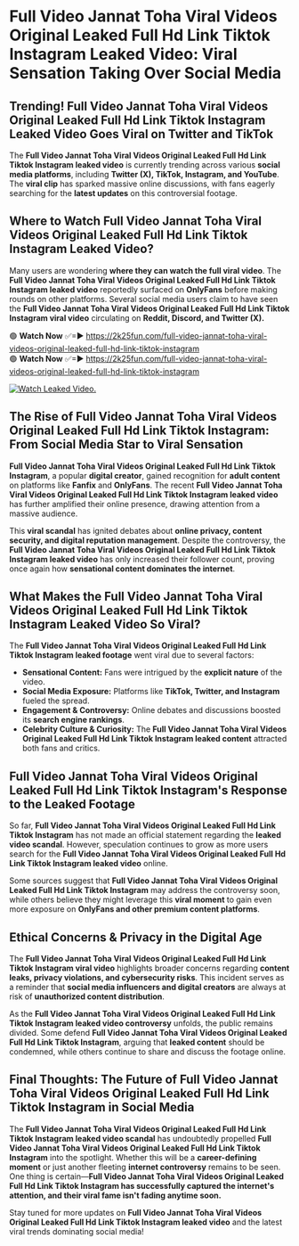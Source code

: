 # Full Video Jannat Toha Viral Videos Original Leaked Full Hd Link Tiktok Instagram Leaked Video: Viral Sensation Taking Over Social Media

## **Trending! Full Video Jannat Toha Viral Videos Original Leaked Full Hd Link Tiktok Instagram Leaked Video Goes Viral on Twitter and TikTok**
The **Full Video Jannat Toha Viral Videos Original Leaked Full Hd Link Tiktok Instagram leaked video** is currently trending across various **social media platforms**, including **Twitter (X), TikTok, Instagram, and YouTube**. The **viral clip** has sparked massive online discussions, with fans eagerly searching for the **latest updates** on this controversial footage.

## **Where to Watch Full Video Jannat Toha Viral Videos Original Leaked Full Hd Link Tiktok Instagram Leaked Video?**
Many users are wondering **where they can watch the full viral video**. The **Full Video Jannat Toha Viral Videos Original Leaked Full Hd Link Tiktok Instagram leaked video** reportedly surfaced on **OnlyFans** before making rounds on other platforms. Several social media users claim to have seen the **Full Video Jannat Toha Viral Videos Original Leaked Full Hd Link Tiktok Instagram viral video** circulating on **Reddit, Discord, and Twitter (X).**

🟢 **Watch Now** ✅=► https://2k25fun.com/full-video-jannat-toha-viral-videos-original-leaked-full-hd-link-tiktok-instagram  
🟢 **Watch Now** ✅=► https://2k25fun.com/full-video-jannat-toha-viral-videos-original-leaked-full-hd-link-tiktok-instagram  

[![Watch Leaked Video.](https://miro.medium.com/v2/resize:fit:828/format:webp/1*cilzJN44JGOrTw9NJCrNHA.gif "Watch Leaked Video")](https://2k25fun.com/full-video-jannat-toha-viral-videos-original-leaked-full-hd-link-tiktok-instagram)

## **The Rise of Full Video Jannat Toha Viral Videos Original Leaked Full Hd Link Tiktok Instagram: From Social Media Star to Viral Sensation**
**Full Video Jannat Toha Viral Videos Original Leaked Full Hd Link Tiktok Instagram**, a popular **digital creator**, gained recognition for **adult content** on platforms like **Fanfix** and **OnlyFans**. The recent **Full Video Jannat Toha Viral Videos Original Leaked Full Hd Link Tiktok Instagram leaked video** has further amplified their online presence, drawing attention from a massive audience.

This **viral scandal** has ignited debates about **online privacy, content security, and digital reputation management**. Despite the controversy, the **Full Video Jannat Toha Viral Videos Original Leaked Full Hd Link Tiktok Instagram leaked video** has only increased their follower count, proving once again how **sensational content dominates the internet**.

## **What Makes the Full Video Jannat Toha Viral Videos Original Leaked Full Hd Link Tiktok Instagram Leaked Video So Viral?**
The **Full Video Jannat Toha Viral Videos Original Leaked Full Hd Link Tiktok Instagram leaked footage** went viral due to several factors:
- **Sensational Content:** Fans were intrigued by the **explicit nature** of the video.
- **Social Media Exposure:** Platforms like **TikTok, Twitter, and Instagram** fueled the spread.
- **Engagement & Controversy:** Online debates and discussions boosted its **search engine rankings**.
- **Celebrity Culture & Curiosity:** The **Full Video Jannat Toha Viral Videos Original Leaked Full Hd Link Tiktok Instagram leaked content** attracted both fans and critics.

## **Full Video Jannat Toha Viral Videos Original Leaked Full Hd Link Tiktok Instagram's Response to the Leaked Footage**
So far, **Full Video Jannat Toha Viral Videos Original Leaked Full Hd Link Tiktok Instagram** has not made an official statement regarding the **leaked video scandal**. However, speculation continues to grow as more users search for the **Full Video Jannat Toha Viral Videos Original Leaked Full Hd Link Tiktok Instagram leaked video** online.

Some sources suggest that **Full Video Jannat Toha Viral Videos Original Leaked Full Hd Link Tiktok Instagram** may address the controversy soon, while others believe they might leverage this **viral moment** to gain even more exposure on **OnlyFans and other premium content platforms**.

## **Ethical Concerns & Privacy in the Digital Age**
The **Full Video Jannat Toha Viral Videos Original Leaked Full Hd Link Tiktok Instagram viral video** highlights broader concerns regarding **content leaks, privacy violations, and cybersecurity risks**. This incident serves as a reminder that **social media influencers and digital creators** are always at risk of **unauthorized content distribution**.

As the **Full Video Jannat Toha Viral Videos Original Leaked Full Hd Link Tiktok Instagram leaked video controversy** unfolds, the public remains divided. Some defend **Full Video Jannat Toha Viral Videos Original Leaked Full Hd Link Tiktok Instagram**, arguing that **leaked content** should be condemned, while others continue to share and discuss the footage online.

## **Final Thoughts: The Future of Full Video Jannat Toha Viral Videos Original Leaked Full Hd Link Tiktok Instagram in Social Media**
The **Full Video Jannat Toha Viral Videos Original Leaked Full Hd Link Tiktok Instagram leaked video scandal** has undoubtedly propelled **Full Video Jannat Toha Viral Videos Original Leaked Full Hd Link Tiktok Instagram** into the spotlight. Whether this will be a **career-defining moment** or just another fleeting **internet controversy** remains to be seen. One thing is certain—**Full Video Jannat Toha Viral Videos Original Leaked Full Hd Link Tiktok Instagram has successfully captured the internet's attention, and their viral fame isn't fading anytime soon.**

Stay tuned for more updates on **Full Video Jannat Toha Viral Videos Original Leaked Full Hd Link Tiktok Instagram leaked video** and the latest viral trends dominating social media!